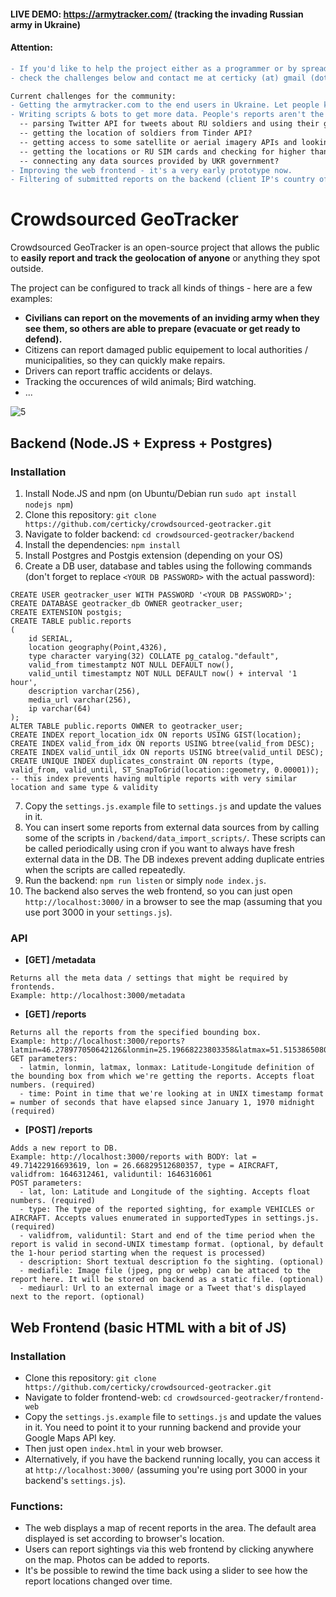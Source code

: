 #### LIVE DEMO: <https://armytracker.com/> (tracking the invading Russian army in Ukraine)

#### Attention:
```diff
- If you'd like to help the project either as a programmer or by spreading the word, 
- check the challenges below and contact me at certicky (at) gmail (dot) com.

Current challenges for the community:
- Getting the armytracker.com to the end users in Ukraine. Let people know it exists and that they can use it to track the invaders.
- Writing scripts & bots to get more data. People's reports aren't the only possible source - example ideas:
  -- parsing Twitter API for tweets about RU soldiers and using their geolocation? or other social networks?
  -- getting the location of soldiers from Tinder API?
  -- getting access to some satellite or aerial imagery APIs and looking for locations there?
  -- getting the locations or RU SIM cards and checking for higher than usual concentration?
  -- connecting any data sources provided by UKR government?
- Improving the web frontend - it's a very early prototype now.
- Filtering of submitted reports on the backend (client IP's country of origin, checking blacklists, etc.).
```

# Crowdsourced GeoTracker

Crowdsourced GeoTracker is an open-source project that allows the public to **easily report and track the
geolocation of anyone** or anything they spot outside.

The project can be configured to track all kinds of things - here are a few examples:

* **Civilians can report on the movements of an inviding army when they see them, so others are able to prepare (evacuate or get ready to defend).**
* Citizens can report damaged public equipement to local authorities / municipalities, so they can quickly make repairs.
* Drivers can report traffic accidents or delays.
* Tracking the occurences of wild animals; Bird watching.
* ...

![5](https://user-images.githubusercontent.com/3534507/157018363-bbc64351-fc50-49fe-b91d-b461663231d0.png)

## Backend (Node.JS + Express + Postgres)

### Installation

1. Install Node.JS and npm (on Ubuntu/Debian run `sudo apt install nodejs npm`)
2. Clone this repository: `git clone https://github.com/certicky/crowdsourced-geotracker.git`
3. Navigate to folder backend: `cd crowdsourced-geotracker/backend`
4. Install the dependencies: `npm install`
5. Install Postgres and Postgis extension (depending on your OS)
6. Create a DB user, database and tables using the following commands (don't forget to replace `<YOUR DB PASSWORD>` with the actual password):

```
CREATE USER geotracker_user WITH PASSWORD '<YOUR DB PASSWORD>';
CREATE DATABASE geotracker_db OWNER geotracker_user;
CREATE EXTENSION postgis;
CREATE TABLE public.reports
(
    id SERIAL,
    location geography(Point,4326),
    type character varying(32) COLLATE pg_catalog."default",
    valid_from timestamptz NOT NULL DEFAULT now(),
    valid_until timestamptz NOT NULL DEFAULT now() + interval '1 hour',
    description varchar(256),
    media_url varchar(256),
    ip varchar(64)
);
ALTER TABLE public.reports OWNER to geotracker_user;
CREATE INDEX report_location_idx ON reports USING GIST(location);
CREATE INDEX valid_from_idx ON reports USING btree(valid_from DESC);
CREATE INDEX valid_until_idx ON reports USING btree(valid_until DESC);
CREATE UNIQUE INDEX duplicates_constraint ON reports (type, valid_from, valid_until, ST_SnapToGrid(location::geometry, 0.00001)); -- this index prevents having multiple reports with very similar location and same type & validity
```

7. Copy the `settings.js.example` file to `settings.js` and update the values in it.
8. You can insert some reports from external data sources from by calling some of the scripts in `/backend/data_import_scripts/`. These scripts can be called periodically using cron if you want to always have fresh external data in the DB. The DB indexes prevent adding duplicate entries when the scripts are called repeatedly.
9. Run the backend: `npm run listen` or simply `node index.js`.
10. The backend also serves the web frontend, so you can just open `http://localhost:3000/` in a browser to see the map (assuming that you use port 3000 in your `settings.js`).

### API

* **[GET] /metadata**
```
Returns all the meta data / settings that might be required by frontends.
Example: http://localhost:3000/metadata
```

* **[GET] /reports**
```
Returns all the reports from the specified bounding box.
Example: http://localhost:3000/reports?latmin=46.278977050642126&lonmin=25.19668223803358&latmax=51.515386508021386&lonmax=41.30651925297246&time=1646226061
GET parameters:
  - latmin, lonmin, latmax, lonmax: Latitude-Longitude definition of the bounding box from which we're getting the reports. Accepts float numbers. (required)
  - time: Point in time that we're looking at in UNIX timestamp format = number of seconds that have elapsed since January 1, 1970 midnight (required)
```

* **[POST] /reports**
```
Adds a new report to DB.
Example: http://localhost:3000/reports with BODY: lat = 49.71422916693619, lon = 26.66829512680357, type = AIRCRAFT, validfrom: 1646312461, validuntil: 1646316061
POST parameters:
  - lat, lon: Latitude and Longitude of the sighting. Accepts float numbers. (required)
  - type: The type of the reported sighting, for example VEHICLES or AIRCRAFT. Accepts values enumerated in supportedTypes in settings.js. (required)
  - validfrom, validuntil: Start and end of the time period when the report is valid in second-UNIX timestamp format. (optional, by default the 1-hour period starting when the request is processed)
  - description: Short textual description fo the sighting. (optional)
  - mediafile: Image file (jpeg, png or webp) can be attaced to the report here. It will be stored on backend as a static file. (optional)
  - mediaurl: Url to an external image or a Tweet that's displayed next to the report. (optional)
```

## Web Frontend (basic HTML with a bit of JS)

### Installation
* Clone this repository: `git clone https://github.com/certicky/crowdsourced-geotracker.git`
* Navigate to folder frontend-web: `cd crowdsourced-geotracker/frontend-web`
* Copy the `settings.js.example` file to `settings.js` and update the values in it. You need to point it to your running backend and provide your Google Maps API key.
* Then just open `index.html` in your web browser.
* Alternatively, if you have the backend running locally, you can access it at `http://localhost:3000/` (assuming you're using port 3000 in your backend's `settings.js`).

### Functions:
* The web displays a map of recent reports in the area. The default area displayed is set according to browser's location.
* Users can report sightings via this web frontend by clicking anywhere on the map. Photos can be added to reports.
* It's be possible to rewind the time back using a slider to see how the report locations changed over time.
